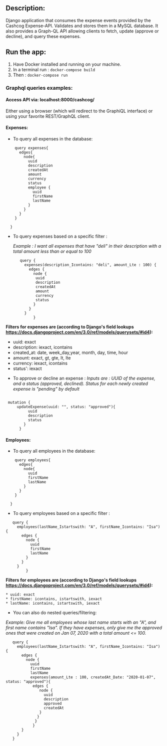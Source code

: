 
## Description:

Django application that consumes the expense events provided by the Cashcog Expense-API. Validates and stores them in a MySQL database.
It also provides a Graph-QL API allowing clients to fetch, update (approve or decline), and query these expenses.

## Run the app:

1. Have Docker installed and running on your machine.
2. In a terminal run :
  ``` docker-compose build ```
3. Then : 
``` docker-compose run ```

### Graphql queries examples:

#### Access API via: localhost:8000/cashcog/ ####

Either using a browser (which will redirect to the GraphiQL interface) or using your favorite REST/GraphQL client.

#### Expenses:

- To query all expenses in the database:

```
    query expenses{
      edges{
        node{
          uuid
          description
          createdAt
          amount
          currency
          status
          employee {
            uuid
            firstName
            lastName
          }   
        }
      }
    }

  }
 ```
 
- To query expenses based on a specific filter : 

  _Example : I want all expenses that have "deli" in their description with a total amount less than or equal to 100_
 
  ```
     query {
       expenses(description_Icontains: "deli", amount_Lte : 100) {
         edges {
           node {
            uuid
            description
            createdAt
            amount
            currency
            status
           }
         }
       }
           }

  ```
  
 **Filters for expenses are (according to Django's field lookups https://docs.djangoproject.com/en/3.0/ref/models/querysets/#id4):**
  
  * uuid: exact
  * description: iexact, icontains
  * created_at: date, week_day,year, month, day, time, hour
  * amount: exact, gt, gte, lt, lte
  * currency: iexact, icontains
  * status': iexact


- To approve or decline an expense : 
  _Inputs are : UUID of the expense, and a status (approved, declined). Status for each newly created expense is "pending" by default_

```

 mutation {
     updateExpense(uuid: "", status: "approved"){
          uuid
          description
          status
        }
      }

```
 

#### Employees:

- To query all employees in the database:

```
    query employees{
      edges{
        node{
          uuid
          firstName
          lastName
        }
      }
    }

  }
 ```
 
 - To query employees based on a specific filter : 
 
 
  ```
     query {
       employees(lastName_Istartswith: "A", firstName_Icontains: "Isa") {
         edges {
           node {
             uuid
             firstName
             lastName
           }
         }
       }
           }

  ```
  
  **Filters for employees are (according to Django's field lookups https://docs.djangoproject.com/en/3.0/ref/models/querysets/#id4):**
  
    * uuid: exact
    * firstName: icontains, istartswith, iexact
    * lastName: icontains, istartswith, iexact
  
 - You can also do nested queries/filtering: 
 
 _Example: Give me all employees whose last name starts with an "A", and first name contains "Isa". If they have expenses, only give me the approved ones that were created on Jan 07, 2020 with a total amount <= 100._  
 
  ```
     query {
       employees(lastName_Istartswith: "A", firstName_Icontains: "Isa") {
         edges {
           node {
             uuid
             firstName
             lastName
             expenses(amount_Lte : 100, createdAt_Date: "2020-01-07", status: "approved"){
              edges {
                 node {
                   uuid
                   description
                   approved
                   createdAt
                 }
                }
               }
              }
         }
       }
     }

  ```
 
